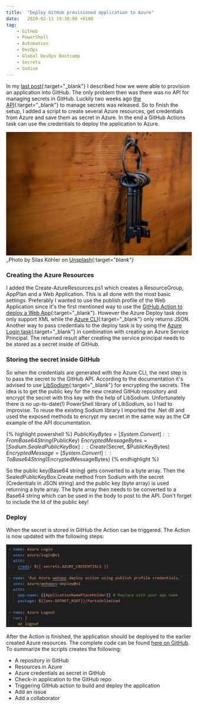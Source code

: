 ```yaml
---
title:  "Deploy GitHub provisioned application to Azure"
date:   2020-02-11 19:30:00 +0100
tag: 
    - GitHub
    - PowerShell
    - Automation
    - DevOps
    - Global DevOps Bootcamp
    - Secrets
    - Sodium
---
```


In my [last post](/provision-github-setup/){:target="_blank"} I described how we were able to provision an application into GitHub. The only problem then was there was no API for managing secrets in GitHub. Luckily two weeks ago [the API](https://developer.github.com/v3/actions/secrets/){:target="_blank"} to manage secrets was released. So to finish the setup, I added a script to create several Azure resources, get credentials from Azure and save them as secret in Azure. In the end a GitHub Actions task can use the credentials to deploy the application to Azure.

![picture](/assets/20200211/silas-kohler-C1P4wHhQbjM-unsplash.jpg)
_Photo by Silas Köhler on [Unsplash](https://unsplash.com/photos/C1P4wHhQbjM){:target="_blank"}_

### Creating the Azure Resources
I added the Create-AzureResources.ps1 which creates a ResourceGroup, AppPlan and a Web Application. This is all done with the most basic settings. Preferably I wanted to use the publish profile of the Web Application since it's the first mentioned way to use the [GitHub Action to deploy a Web App](https://github.com/Azure/webapps-deploy){:target="_blank"}. However the Azure Deploy task does only support XML while the [Azure CLI](https://docs.microsoft.com/en-us/cli/azure/webapp/deployment?view=azure-cli-latest#az-webapp-deployment-list-publishing-profiles){:target="_blank"} only returns JSON. Another way to pass credentials to the deploy task is by using the [Azure Login task](https://github.com/Azure/login){:target="_blank"} in combination with creating an Azure Service Principal. The returned result after creating the service principal needs to be stored as a secret inside of GitHub.

### Storing the secret inside GitHub
So when the credentials are generated with the Azure CLI, the next step is to pass the secret to the GitHub API. According to the documentation it's advised to use [LibSodium](https://libsodium.gitbook.io/doc/){:target="_blank"} for encrypting the secrets. The idea is to get the public key for the new created GitHub repository and encrypt the secret with this key with the help of LibSodium. Unfortunately there is no up-to-date(!) PowerShell library of LibSodium, so I had to improvise. To reuse the existing Sodium library I imported the .Net dll and used the exposed methods to encrypt my secret in the same way as the C# example of the API documentation. 

{% highlight powershell %}
$PublicKeyBytes = [System.Convert]::FromBase64String($PublicKey)
$EncryptedMessageBytes = [Sodium.SealedPublicKeyBox]::Create($Secret, $PublicKeyBytes)
$EncryptedMessage = [System.Convert]::ToBase64String($EncryptedMessageBytes)
{% endhighlight %}

So the public key(Base64 string) gets converted to a byte array. Then the SealedPublicKeyBox.Create method from Sodium with the secret (Credentials in JSON string) and the public key (byte array) is used returning a byte array. The byte array then needs to be converted to a Base64 string which can be used in the body to post to the API. Don't forget to include the Id of the public key!

### Deploy
When the secret is stored in GitHub the Action can be triggered. The Action is now updated with the following steps:

![picture](/assets/20200211/dotnetcore.yml.png)

After the Action is finished, the application should be deployed to the earlier created Azure resources. The complete code can be found [here on GitHub](https://github.com/thijslimmen/GitHub-InnovationDay). To summarize the scripts creates the following:
- A repository in GitHub
- Resources in Azure
- Azure credentials as secret in GitHub
- Check-in application to the GitHub repo
- Triggering GitHub action to build and deploy the application
- Add an issue
- Add a collaborator